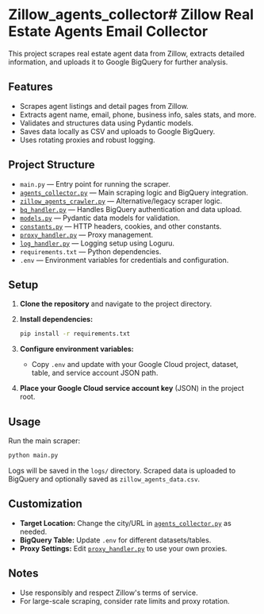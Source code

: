 # Zillow_agents_collector# Zillow Real Estate Agents Email Collector

This project scrapes real estate agent data from Zillow, extracts detailed information, and uploads it to Google BigQuery for further analysis.

## Features

- Scrapes agent listings and detail pages from Zillow.
- Extracts agent name, email, phone, business info, sales stats, and more.
- Validates and structures data using Pydantic models.
- Saves data locally as CSV and uploads to Google BigQuery.
- Uses rotating proxies and robust logging.

## Project Structure

- `main.py` — Entry point for running the scraper.
- [`agents_collector.py`](agents_collector.py) — Main scraping logic and BigQuery integration.
- [`zillow_agents_crawler.py`](zillow_agents_crawler.py) — Alternative/legacy scraper logic.
- [`bq_handler.py`](bq_handler.py) — Handles BigQuery authentication and data upload.
- [`models.py`](models.py) — Pydantic data models for validation.
- [`constants.py`](constants.py) — HTTP headers, cookies, and other constants.
- [`proxy_handler.py`](proxy_handler.py) — Proxy management.
- [`log_handler.py`](log_handler.py) — Logging setup using Loguru.
- `requirements.txt` — Python dependencies.
- `.env` — Environment variables for credentials and configuration.

## Setup

1. **Clone the repository** and navigate to the project directory.

2. **Install dependencies:**
   ```sh
   pip install -r requirements.txt
   ```

3. **Configure environment variables:**
   - Copy `.env` and update with your Google Cloud project, dataset, table, and service account JSON path.

4. **Place your Google Cloud service account key** (JSON) in the project root.

## Usage

Run the main scraper:
```sh
python main.py
```

Logs will be saved in the `logs/` directory. Scraped data is uploaded to BigQuery and optionally saved as `zillow_agents_data.csv`.

## Customization

- **Target Location:** Change the city/URL in [`agents_collector.py`](agents_collector.py) as needed.
- **BigQuery Table:** Update `.env` for different datasets/tables.
- **Proxy Settings:** Edit [`proxy_handler.py`](proxy_handler.py) to use your own proxies.

## Notes

- Use responsibly and respect Zillow's terms of service.
- For large-scale scraping, consider rate limits and proxy rotation.
